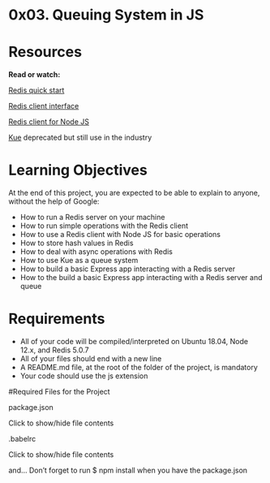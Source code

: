 # 0x03. Queuing System in JS

# Resources

**Read or watch:**

[Redis quick start](# 'https://redis.io/docs/latest/integrate/')

[Redis client interface](# 'https://redis.io/docs/latest/develop/connect/cli/')

[Redis client for Node JS](# 'https://github.com/redis/node-redis')

[Kue](# 'https://github.com/Automattic/kue') deprecated but still use in the industry

# Learning Objectives

At the end of this project, you are expected to be able to explain to anyone, without the help of Google:

- How to run a Redis server on your machine
- How to run simple operations with the Redis client
- How to use a Redis client with Node JS for basic operations
- How to store hash values in Redis
- How to deal with async operations with Redis
- How to use Kue as a queue system
- How to build a basic Express app interacting with a Redis server
- How to the build a basic Express app interacting with a Redis server and queue

# Requirements

- All of your code will be compiled/interpreted on Ubuntu 18.04, Node 12.x, and Redis 5.0.7
- All of your files should end with a new line
- A README.md file, at the root of the folder of the project, is mandatory
- Your code should use the js extension

#Required Files for the Project

package.json

Click to show/hide file contents

.babelrc

Click to show/hide file contents

and…
Don’t forget to run $ npm install when you have the package.json

